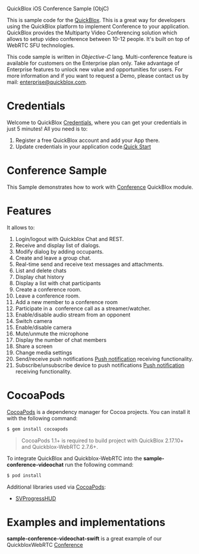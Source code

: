QuickBlox iOS Conference Sample (ObjC)

This is sample code for the [QuickBlox](https://quickblox.com). This is a great way for developers using the QuickBlox platform to implement Conference to your application.
QuickBlox provides the Multiparty Video Conferencing solution which allows to setup video conference between 10-12 people. It's built on top of WebRTC SFU technologies.

This code sample is written in *Objective-C* lang.
Multi-conference feature is available for customers on the Enterprise plan only. Take advantage of Enterprise features to unlock new value and opportunities for users. For more information and if you want to request a Demo, please contact us by mail: enterprise@quickblox.com.

# Credentials

Welcome to QuickBlox [Credentials](https://docs.quickblox.com/docs/ios-quick-start), where you can get your credentials in just 5 minutes! All you need is to:

1. Register a free QuickBlox account and add your App there.
2. Update credentials in your application code.[Quick Start](https://docs.quickblox.com/docs/ios-quick-start)

# Conference Sample

This Sample demonstrates how to work with [Conference](https://docs.quickblox.com/docs/ios-video-conference) QuickBlox module. 

# Features

It allows to:

1. Login/logout with Quickblox Chat and REST.
2. Receive and display list of dialogs.
3. Modify dialog by adding occupants.
4. Create and leave a group chat.
5. Real-time send and receive text messages and attachments.
6. List and delete chats
7. Display chat history
8. Display a list with chat participants
9. Create a conference room.
10. Leave a conference room.
11. Add a new member to a conference room
12. Participate in a  conference call as a streamer/watcher.
13. Enable/disable audio stream from an opponent
14. Switch camera
15. Enable/disable camera
16. Mute/unmute the microphone
17. Display the number of chat members
18. Share a screen
19. Change media settings
20. Send/receive push notifications [Push notification](https://docs.quickblox.com/docs/ios-push-notifications) receiving functionality.
21. Subscribe/unsubscribe device to push notifications [Push notification](https://docs.quickblox.com/docs/ios-push-notifications) receiving functionality.

# CocoaPods

[CocoaPods](https://cocoapods.org) is a dependency manager for Cocoa projects. You can install it with the following command:

```bash
$ gem install cocoapods
```

> CocoaPods 1.1+ is required to build project with QuickBlox 2.17.10+ and Quickblox-WebRTC 2.7.6+.

To integrate QuickBlox and Quickblox-WebRTC into the **sample-conference-videochat** run the following command:

```bash
$ pod install
```
Additional libraries used via [CocoaPods](https://cocoapods.org):

* [SVProgressHUD](https://github.com/TransitApp/SVProgressHUD.git/)

# Examples and implementations
**sample-conference-videochat-swift** is a great example of our QuickbloxWebRTC [Conference](https://docs.quickblox.com/docs/ios-video-conference)
